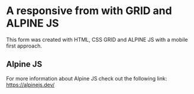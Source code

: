 # A responsive from with GRID and ALPINE JS

This form was created with HTML, CSS GRID and ALPINE JS with a mobile first approach.

## Alpine JS

For more information about Alpine JS check out the following link:
https://alpinejs.dev/
